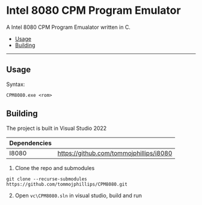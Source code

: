 # Intel 8080 CPM Program Emulator

A Intel 8080 CPM Program Emualator written in C.

 - [Usage](#usage)
 - [Building](#building)

---

## Usage

Syntax:
 ```
 CPM8080.exe <rom>
 ```

## Building

The project is built in Visual Studio 2022
 
| Dependencies   |                                                                |
| -------------- | -------------------------------------------------------------- |
| I8080          | https://github.com/tommojphillips/i8080                        |

 1. Clone the repo and submodules

```
git clone --recurse-submodules https://github.com/tommojphillips/CPM8080.git
```

 2. Open `vc\CPM8080.sln`  in visual studio, build and run
